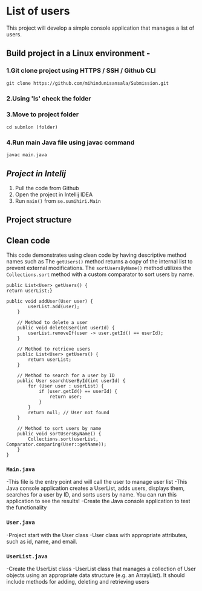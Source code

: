 # List of users 

This project will develop a simple console application that manages a list of users.


## Build project in a Linux environment  - 

### 1.Git clone project using HTTPS / SSH / Github CLI
    git clone https://github.com/mihindunisansala/Submission.git

### 2.Using 'ls' check the folder
### 3.Move to  project folder 
    cd submlon (folder)
### 4.Run main Java file using javac command
    javac main.java

## *Project in Intelij*

1. Pull the code from Github
2. Open the project in Intellij IDEA
3. Run `main()` from `se.sumihiri.Main`

## Project structure

## Clean code

This code demonstrates using clean code by having descriptive method names such as
The `getUsers()` method returns a copy of the internal list to prevent external modifications. 
The `sortUsersByName()` method utilizes the `Collections.sort` method with a custom comparator to sort users by name.
```
public List<User> getUsers() {
return userList;}

public void addUser(User user) {
        userList.add(user);
    }

    // Method to delete a user
    public void deleteUser(int userId) {
        userList.removeIf(user -> user.getId() == userId);
    }

    // Method to retrieve users
    public List<User> getUsers() {
        return userList;
    }

    // Method to search for a user by ID
    public User searchUserById(int userId) {
        for (User user : userList) {
            if (user.getId() == userId) {
                return user;
            }
        }
        return null; // User not found
    }

    // Method to sort users by name
    public void sortUsersByName() {
        Collections.sort(userList, Comparator.comparing(User::getName));
    }
}
```

### `Main.java`
-This file is the entry point and will call the user to manage user list
-This Java console application creates a UserList, adds users, displays them, searches for a user by ID, and sorts users by name. You can run this application to see the results!
-Create the Java console application to test the functionality
### `User.java`
-Project start with the User class
-User class with appropriate attributes, such as id, name, and email.

### `UserList.java`
-Create the UserList class
-UserList class that manages a collection of User objects using an appropriate data structure (e.g. an ArrayList). It should include methods for adding, deleting and retrieving users
           



